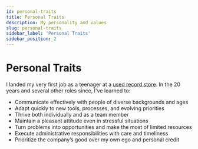 ```yaml
---
id: personal-traits
title: Personal Traits
description: My personality and values
slug: personal-traits
sidebar_label: 'Personal Traits'
sidebar_position: 2
---
```


# Personal Traits

I landed my very first job as a teenager at a [used record store](https://www.instagram.com/Savarinmusic/). In the 20 years and several other roles since, I've learned to:

- Communicate effectively with people of diverse backgrounds and ages
- Adapt quickly to new tools, processes, and evolving priorities
- Thrive both individually and as a team member
- Maintain a pleasant attitude even in stressful situations
- Turn problems into opportunities and make the most of limited resources 
- Execute administrative responsibilities with care and timeliness
- Prioritize the company’s good over my own ego and personal credit
